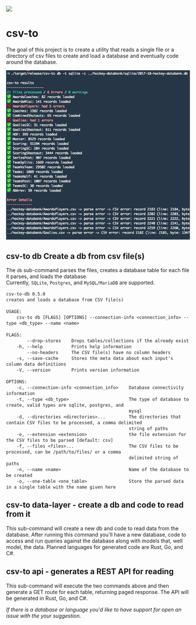 [![](https://circleci.com/gh/rippinrobr/csv-to/tree/master.svg?style=svg)](https://circleci.com/gh/rippinrobr/csv-to)

# csv-to
The goal of this project is to create a utility that reads a single file or a directory of csv files to create and load 
a database and eventually code around the database.

![Image of the results of csv-to db call][screen-shot]
## csv-to db  Create a db from csv file(s)
The `db` sub-command parses the files, creates a database table for each file it parses, and loads the database.  
Currently, `SQLite`, `Postgres`, and `MySQL/MariaDB` are supported.

```
csv-to-db 0.5.0
creates and loads a database from CSV file(s)

USAGE:
    csv-to db [FLAGS] [OPTIONS] --connection-info <connection_info> --type <db_type> --name <name>

FLAGS:
        --drop-stores    Drops tables/collections if the already exist
    -h, --help           Prints help information
        --no-headers     The CSV file(s) have no column headers
    -s, --save-cache     Stores the meta data about each input's column data definitions
    -V, --version        Prints version information

OPTIONS:
    -c, --connection-info <connection_info>    Database connectivity information
    -t, --type <db_type>                       The type of database to create, valid types are sqlite, postgres, and
                                               mysql
    -d, --directories <directories>...         The directories that contain CSV files to be processed, a comma delimited
                                               string of paths
    -e, --extension <extension>                the file extension for the CSV files to be parsed [default: csv]
    -f, --files <files>...                     The CSV files to be processed, can be /path/to/files/ or a comma
                                               delimited string of paths
    -n, --name <name>                          Name of the database to be created
    -o, --one-table <one_table>                Store the parsed data in a single table with the name given here

```

## csv-to data-layer - create a db and code to read from it
This sub-command will create a new db and code to read data from the database.  After running this command you'll have a
new database, code to access and run queries against the database along with models that, well model, the data.  Planned
languages for generated code are Rust, Go, and C#.

## csv-to api - generates a REST API for reading 
This sub-command will execute the two commands above and then generate a GET route for each table, returning paged 
response.  The API will be generated in Rust, Go, and C#.

_If there is a database or language you'd like to have support for open an issue with the your suggestion._
 

[screen-shot]: https://github.com/rippinrobr/csv-to/raw/master/assets/csv-to-db-results.png
